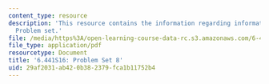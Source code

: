 ```yaml
---
content_type: resource
description: 'This resource contains the information regarding information theory:
  Problem set.'
file: /media/https%3A/open-learning-course-data-rc.s3.amazonaws.com/6-441-information-theory-spring-2016/29af2031ab420b382379fca1b11752b4_MIT6_441S16_problem_set8.pdf
file_type: application/pdf
resourcetype: Document
title: '6.441S16: Problem Set 8'
uid: 29af2031-ab42-0b38-2379-fca1b11752b4
---
```

